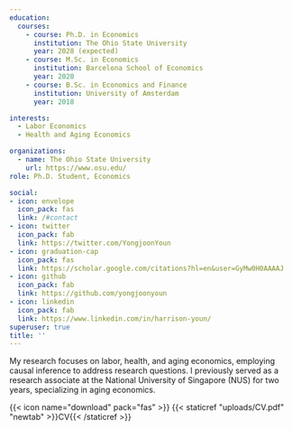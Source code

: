 ```yaml
---
education:
  courses:
    - course: Ph.D. in Economics
      institution: The Ohio State University
      year: 2028 (expected)
    - course: M.Sc. in Economics
      institution: Barcelona School of Economics
      year: 2020
    - course: B.Sc. in Economics and Finance
      institution: University of Amsterdam
      year: 2018

interests:
  - Labor Economics
  - Health and Aging Economics

organizations:
  - name: The Ohio State University
    url: https://www.osu.edu/
role: Ph.D. Student, Economics

social:
- icon: envelope
  icon_pack: fas
  link: /#contact
- icon: twitter
  icon_pack: fab
  link: https://twitter.com/YongjoonYoun
- icon: graduation-cap
  icon_pack: fas
  link: https://scholar.google.com/citations?hl=en&user=GyMw0H0AAAAJ
- icon: github
  icon_pack: fab
  link: https://github.com/yongjoonyoun
- icon: linkedin
  icon_pack: fab
  link: https://www.linkedin.com/in/harrison-youn/
superuser: true
title: ''
---
```

My research focuses on labor, health, and aging economics, employing causal inference to address research questions. I previously served as a research associate at the National University of Singapore (NUS) for two years, specializing in aging economics.


{{< icon name="download" pack="fas" >}} {{< staticref "uploads/CV.pdf" "newtab" >}}CV{{< /staticref >}}
